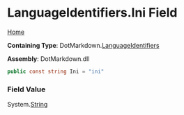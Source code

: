 <a name="_top"></a>

# LanguageIdentifiers\.Ini Field

[Home](../../../README.md#_top)

**Containing Type**: DotMarkdown\.[LanguageIdentifiers](../README.md#_top)

**Assembly**: DotMarkdown\.dll

```csharp
public const string Ini = "ini"
```

### Field Value

System\.[String](https://docs.microsoft.com/en-us/dotnet/api/system.string)
